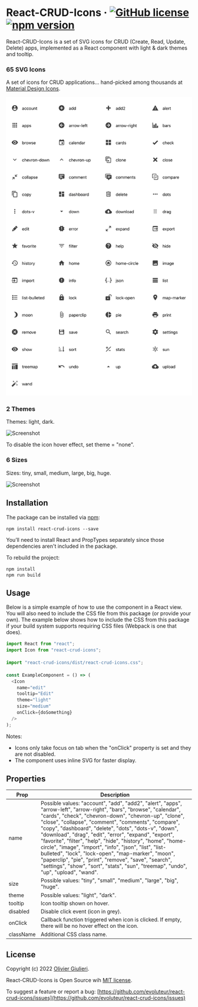 # React-CRUD-Icons &middot; [![GitHub license](https://img.shields.io/github/license/evoluteur/react-crud-icons)](https://github.com/evoluteur/react-crud-icons/blob/main/LICENSE) [![npm version](https://img.shields.io/npm/v/react-crud-icons)](https://www.npmjs.com/package/react-crud-icons)

React-CRUD-Icons is a set of SVG icons for CRUD (Create, Read, Update, Delete) apps, implemented as a React component with light & dark themes and tooltip.

### 65 SVG Icons

A set of icons for CRUD applications... hand-picked among thousands at [Material Design Icons](https://materialdesignicons.com/).

![Screenshot](screenshots/react-crud-icons.png)

<a name="themes"></a>

### 2 Themes

Themes: light, dark.

![Screenshot](screenshots/hover.gif)

To disable the icon hover effect, set theme = "none".

### 6 Sizes

Sizes: tiny, small, medium, large, big, huge.

![Screenshot](screenshots/sizes.gif)

## Installation

The package can be installed via [npm](https://www.npmjs.com/package/react-crud-icons):

```
npm install react-crud-icons --save
```

You’ll need to install React and PropTypes separately since those dependencies aren't included in the package.

To rebuild the project:

```
npm install
npm run build
```

## Usage

Below is a simple example of how to use the component in a React view. You will also need to include the CSS file from this package (or provide your own). The example below shows how to include the CSS from this package if your build system supports requiring CSS files (Webpack is one that does).

```js
import React from "react";
import Icon from "react-crud-icons";

import "react-crud-icons/dist/react-crud-icons.css";

const ExampleComponent = () => (
  <Icon
    name="edit"
    tooltip="Edit"
    theme="light"
    size="medium"
    onClick={doSomething}
  />
);
```

Notes:

- Icons only take focus on tab when the "onClick" property is set and they are not disabled.
- The component uses inline SVG for faster display.

## Properties

| Prop     | Description              |
|------------|-----------------------------|
| name | Possible values: "account", "add", "add2", "alert", "apps", "arrow-left", "arrow-right", "bars", "browse", "calendar", "cards", "check", "chevron-down", "chevron-up", "clone", "close", "collapse", "comment", "comments", "compare", "copy", "dashboard", "delete", "dots", "dots-v", "down", "download", "drag", "edit", "error", "expand", "export", "favorite", "filter", "help", "hide", "history", "home", "home-circle", "image", "import", "info", "json", "list", "list-bulleted", "lock", "lock-open", "map-marker", "moon", "paperclip", "pie", "print", "remove", "save", "search", "settings", "show", "sort", "stats", "sun", "treemap", "undo", "up", "upload", "wand". |
| size | Possible values: "tiny", "small", "medium", "large", "big", "huge". |
| theme | Possible values: "light", "dark". |
| tooltip | Icon tooltip shown on hover. |
| disabled | Disable click event (icon in grey). |
| onClick | Callback function triggered when icon is clicked. If empty, there will be no hover effect on the icon. |
| className | Additional CSS class name. |


## License

Copyright (c) 2022 [Olivier Giulieri](https://evoluteur.github.io/).

React-CRUD-Icons is Open Source wih [MIT license](http://github.com/evoluteur/react-crud-icons/blob/master/LICENSE).

To suggest a feature or report a bug: [https://github.com/evoluteur/react-crud-icons/issues](https://github.com/evoluteur/react-crud-icons/issues)
